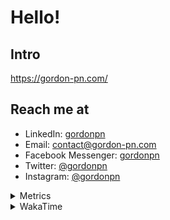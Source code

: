 # Hello!

## Intro

<https://gordon-pn.com/>

## Reach me at

- LinkedIn: [gordonpn](https://www.linkedin.com/in/gordonpn/)
- Email: [contact@gordon-pn.com](mailto:contact@gordon-pn.com)
- Facebook Messenger: [gordonpn](https://www.messenger.com/t/Gordonpn)
- Twitter: [@gordonpn](https://twitter.com/Gordonpn)
- Instagram: [@gordonpn](https://www.instagram.com/gordonpn/)

<details>
  <summary>Metrics</summary>

  <img align="center" src="https://github.com/gordonpn/gordonpn/blob/master/github-metrics.svg" alt="GitHub Metrics">

</details>

<details>
  <summary>WakaTime</summary>

  <!--START_SECTION:waka-->
📊 **This Week I Spent My Time On** 

```text
💬 Programming Languages: 
Java                     4 hrs 25 mins       ██████████████████░░░░░░░   73.40 % 
Brazil Dependency Config 1 hr 22 mins        ██████░░░░░░░░░░░░░░░░░░░   22.87 % 
XML                      6 mins              ░░░░░░░░░░░░░░░░░░░░░░░░░   01.69 % 
GitIgnore file           4 mins              ░░░░░░░░░░░░░░░░░░░░░░░░░   01.27 % 
YAML                     1 min               ░░░░░░░░░░░░░░░░░░░░░░░░░   00.38 % 

🔥 Editors: 
IntelliJ IDEA            6 hrs 2 mins        █████████████████████████   100.00 % 
```


 Last Updated on 01/08/2025 10:30:44 UTC
<!--END_SECTION:waka-->
</details>
